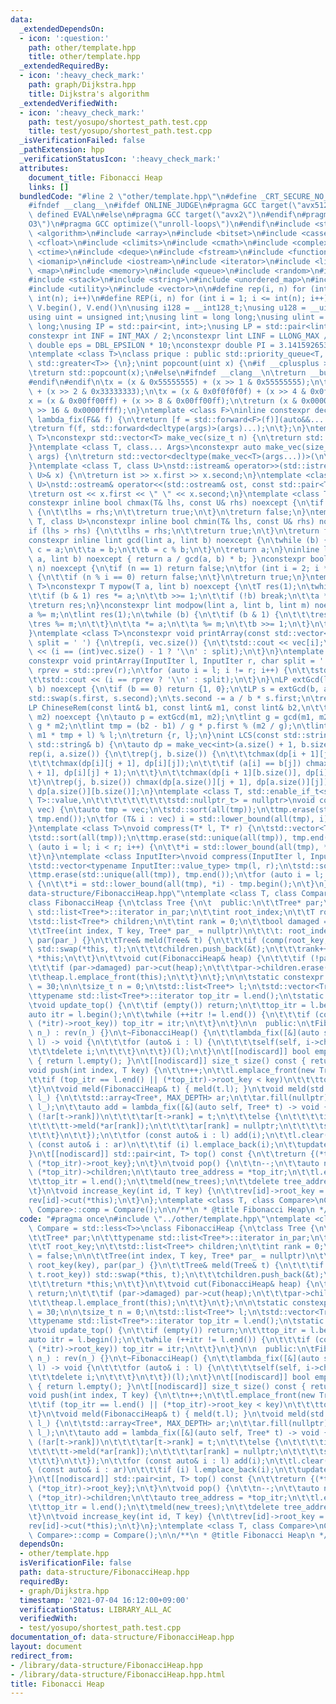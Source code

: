 ```yaml
---
data:
  _extendedDependsOn:
  - icon: ':question:'
    path: other/template.hpp
    title: other/template.hpp
  _extendedRequiredBy:
  - icon: ':heavy_check_mark:'
    path: graph/Dijkstra.hpp
    title: Dijkstra's algorithm
  _extendedVerifiedWith:
  - icon: ':heavy_check_mark:'
    path: test/yosupo/shortest_path.test.cpp
    title: test/yosupo/shortest_path.test.cpp
  _isVerificationFailed: false
  _pathExtension: hpp
  _verificationStatusIcon: ':heavy_check_mark:'
  attributes:
    document_title: Fibonacci Heap
    links: []
  bundledCode: "#line 2 \"other/template.hpp\"\n#define _CRT_SECURE_NO_WARNINGS\n\
    #ifndef __clang__\n#ifdef ONLINE_JUDGE\n#pragma GCC target(\"avx512f\")\n#elif\
    \ defined EVAL\n#else\n#pragma GCC target(\"avx2\")\n#endif\n#pragma GCC optimize(\"\
    O3\")\n#pragma GCC optimize(\"unroll-loops\")\n#endif\n#include <string.h>\n#include\
    \ <algorithm>\n#include <array>\n#include <bitset>\n#include <cassert>\n#include\
    \ <cfloat>\n#include <climits>\n#include <cmath>\n#include <complex>\n#include\
    \ <ctime>\n#include <deque>\n#include <fstream>\n#include <functional>\n#include\
    \ <iomanip>\n#include <iostream>\n#include <iterator>\n#include <list>\n#include\
    \ <map>\n#include <memory>\n#include <queue>\n#include <random>\n#include <set>\n\
    #include <stack>\n#include <string>\n#include <unordered_map>\n#include <unordered_set>\n\
    #include <utility>\n#include <vector>\n\n#define rep(i, n) for (int i = 0; i <\
    \ int(n); i++)\n#define REP(i, n) for (int i = 1; i <= int(n); i++)\n#define all(V)\
    \ V.begin(), V.end()\n\nusing i128 = __int128_t;\nusing u128 = __uint128_t;\n\
    using uint = unsigned int;\nusing lint = long long;\nusing ulint = unsigned long\
    \ long;\nusing IP = std::pair<int, int>;\nusing LP = std::pair<lint, lint>;\n\n\
    constexpr int INF = INT_MAX / 2;\nconstexpr lint LINF = LLONG_MAX / 2;\nconstexpr\
    \ double eps = DBL_EPSILON * 10;\nconstexpr double PI = 3.141592653589793238462643383279;\n\
    \ntemplate <class T>\nclass prique : public std::priority_queue<T, std::vector<T>,\
    \ std::greater<T>> {\n};\nint popcount(uint x) {\n#if __cplusplus >= 202002L\n\
    \treturn std::popcount(x);\n#else\n#ifndef __clang__\n\treturn __builtin_popcount(x);\n\
    #endif\n#endif\n\tx = (x & 0x55555555) + (x >> 1 & 0x55555555);\n\tx = (x & 0x33333333)\
    \ + (x >> 2 & 0x33333333);\n\tx = (x & 0x0f0f0f0f) + (x >> 4 & 0x0f0f0f0f);\n\t\
    x = (x & 0x00ff00ff) + (x >> 8 & 0x00ff00ff);\n\treturn (x & 0x0000ffff) + (x\
    \ >> 16 & 0x0000ffff);\n}\ntemplate <class F>\ninline constexpr decltype(auto)\
    \ lambda_fix(F&& f) {\n\treturn [f = std::forward<F>(f)](auto&&... args) {\n\t\
    \treturn f(f, std::forward<decltype(args)>(args)...);\n\t};\n}\ntemplate <class\
    \ T>\nconstexpr std::vector<T> make_vec(size_t n) {\n\treturn std::vector<T>(n);\n\
    }\ntemplate <class T, class... Args>\nconstexpr auto make_vec(size_t n, Args&&...\
    \ args) {\n\treturn std::vector<decltype(make_vec<T>(args...))>(\n\t\tn, make_vec<T>(std::forward<Args>(args)...));\n\
    }\ntemplate <class T, class U>\nstd::istream& operator>>(std::istream& ist, std::pair<T,\
    \ U>& x) {\n\treturn ist >> x.first >> x.second;\n}\ntemplate <class T, class\
    \ U>\nstd::ostream& operator<<(std::ostream& ost, const std::pair<T, U>& x) {\n\
    \treturn ost << x.first << \" \" << x.second;\n}\ntemplate <class T, class U>\n\
    constexpr inline bool chmax(T& lhs, const U& rhs) noexcept {\n\tif (lhs < rhs)\
    \ {\n\t\tlhs = rhs;\n\t\treturn true;\n\t}\n\treturn false;\n}\ntemplate <class\
    \ T, class U>\nconstexpr inline bool chmin(T& lhs, const U& rhs) noexcept {\n\t\
    if (lhs > rhs) {\n\t\tlhs = rhs;\n\t\treturn true;\n\t}\n\treturn false;\n}\n\
    constexpr inline lint gcd(lint a, lint b) noexcept {\n\twhile (b) {\n\t\tlint\
    \ c = a;\n\t\ta = b;\n\t\tb = c % b;\n\t}\n\treturn a;\n}\ninline lint lcm(lint\
    \ a, lint b) noexcept { return a / gcd(a, b) * b; }\nconstexpr bool isprime(lint\
    \ n) noexcept {\n\tif (n == 1) return false;\n\tfor (int i = 2; i * i <= n; i++)\
    \ {\n\t\tif (n % i == 0) return false;\n\t}\n\treturn true;\n}\ntemplate <class\
    \ T>\nconstexpr T mypow(T a, lint b) noexcept {\n\tT res(1);\n\twhile (true) {\n\
    \t\tif (b & 1) res *= a;\n\t\tb >>= 1;\n\t\tif (!b) break;\n\t\ta *= a;\n\t}\n\
    \treturn res;\n}\nconstexpr lint modpow(lint a, lint b, lint m) noexcept {\n\t\
    a %= m;\n\tlint res(1);\n\twhile (b) {\n\t\tif (b & 1) {\n\t\t\tres *= a;\n\t\t\
    \tres %= m;\n\t\t}\n\t\ta *= a;\n\t\ta %= m;\n\t\tb >>= 1;\n\t}\n\treturn res;\n\
    }\ntemplate <class T>\nconstexpr void printArray(const std::vector<T>& vec, char\
    \ split = ' ') {\n\trep(i, vec.size()) {\n\t\tstd::cout << vec[i];\n\t\tstd::cout\
    \ << (i == (int)vec.size() - 1 ? '\\n' : split);\n\t}\n}\ntemplate <class InputIter>\n\
    constexpr void printArray(InputIter l, InputIter r, char split = ' ') {\n\tauto\
    \ rprev = std::prev(r);\n\tfor (auto i = l; i != r; i++) {\n\t\tstd::cout << *i;\n\
    \t\tstd::cout << (i == rprev ? '\\n' : split);\n\t}\n}\nLP extGcd(lint a, lint\
    \ b) noexcept {\n\tif (b == 0) return {1, 0};\n\tLP s = extGcd(b, a % b);\n\t\
    std::swap(s.first, s.second);\n\ts.second -= a / b * s.first;\n\treturn s;\n}\n\
    LP ChineseRem(const lint& b1, const lint& m1, const lint& b2,\n\t\t\t  const lint&\
    \ m2) noexcept {\n\tauto p = extGcd(m1, m2);\n\tlint g = gcd(m1, m2), l = m1 /\
    \ g * m2;\n\tlint tmp = (b2 - b1) / g * p.first % (m2 / g);\n\tlint r = (b1 +\
    \ m1 * tmp + l) % l;\n\treturn {r, l};\n}\nint LCS(const std::string& a, const\
    \ std::string& b) {\n\tauto dp = make_vec<int>(a.size() + 1, b.size() + 1);\n\t\
    rep(i, a.size()) {\n\t\trep(j, b.size()) {\n\t\t\tchmax(dp[i + 1][j], dp[i][j]);\n\
    \t\t\tchmax(dp[i][j + 1], dp[i][j]);\n\t\t\tif (a[i] == b[j]) chmax(dp[i + 1][j\
    \ + 1], dp[i][j] + 1);\n\t\t}\n\t\tchmax(dp[i + 1][b.size()], dp[i][b.size()]);\n\
    \t}\n\trep(j, b.size()) chmax(dp[a.size()][j + 1], dp[a.size()][j]);\n\treturn\
    \ dp[a.size()][b.size()];\n}\ntemplate <class T, std::enable_if_t<std::is_convertible<int,\
    \ T>::value,\n\t\t\t\t\t\t\t\t\tstd::nullptr_t> = nullptr>\nvoid compress(std::vector<T>&\
    \ vec) {\n\tauto tmp = vec;\n\tstd::sort(all(tmp));\n\ttmp.erase(std::unique(all(tmp)),\
    \ tmp.end());\n\tfor (T& i : vec) i = std::lower_bound(all(tmp), i) - tmp.begin();\n\
    }\ntemplate <class T>\nvoid compress(T* l, T* r) {\n\tstd::vector<T> tmp(l, r);\n\
    \tstd::sort(all(tmp));\n\ttmp.erase(std::unique(all(tmp)), tmp.end());\n\tfor\
    \ (auto i = l; i < r; i++) {\n\t\t*i = std::lower_bound(all(tmp), *i) - tmp.begin();\n\
    \t}\n}\ntemplate <class InputIter>\nvoid compress(InputIter l, InputIter r) {\n\
    \tstd::vector<typename InputIter::value_type> tmp(l, r);\n\tstd::sort(all(tmp));\n\
    \ttmp.erase(std::unique(all(tmp)), tmp.end());\n\tfor (auto i = l; i < r; i++)\
    \ {\n\t\t*i = std::lower_bound(all(tmp), *i) - tmp.begin();\n\t}\n}\n#line 3 \"\
    data-structure/FibonacciHeap.hpp\"\ntemplate <class T, class Compare = std::less<T>>\n\
    class FibonacciHeap {\n\tclass Tree {\n\t  public:\n\t\tTree* par;\n\t\ttypename\
    \ std::list<Tree*>::iterator in_par;\n\t\tint root_index;\n\t\tT root_key;\n\t\
    \tstd::list<Tree*> children;\n\t\tint rank = 0;\n\t\tbool damaged = false;\n\n\
    \t\tTree(int index, T key, Tree* par_ = nullptr)\n\t\t\t: root_index(index), root_key(key),\
    \ par(par_) {}\n\t\tTree& meld(Tree& t) {\n\t\t\tif (comp(root_key, t.root_key))\
    \ std::swap(*this, t);\n\t\t\tchildren.push_back(&t);\n\t\t\trank++;\n\t\t\treturn\
    \ *this;\n\t\t}\n\t\tvoid cut(FibonacciHeap& heap) {\n\t\t\tif (!par) return;\n\
    \t\t\tif (par->damaged) par->cut(heap);\n\t\t\tpar->children.erase(in_par);\n\t\
    \t\theap.l.emplace_front(this);\n\t\t}\n\t};\n\n\tstatic constexpr int MAX_DEPTH\
    \ = 30;\n\n\tsize_t n = 0;\n\tstd::list<Tree*> l;\n\tstd::vector<Tree*> rev;\n\
    \ttypename std::list<Tree*>::iterator top_itr = l.end();\n\tstatic Compare comp;\n\
    \tvoid update_top() {\n\t\tif (empty()) return;\n\t\ttop_itr = l.begin();\n\t\t\
    auto itr = l.begin();\n\t\twhile (++itr != l.end()) {\n\t\t\tif (comp((*top_itr)->root_key,\
    \ (*itr)->root_key)) top_itr = itr;\n\t\t}\n\t}\n\n  public:\n\tFibonacciHeap(int\
    \ n_) : rev(n_) {}\n\t~FibonacciHeap() {\n\t\tlambda_fix([&](auto self, std::list<Tree*>\
    \ l) -> void {\n\t\t\tfor (auto& i : l) {\n\t\t\t\tself(self, i->children);\n\t\
    \t\t\tdelete i;\n\t\t\t}\n\t\t})(l);\n\t}\n\t[[nodiscard]] bool empty() const\
    \ { return l.empty(); }\n\t[[nodiscard]] size_t size() const { return n; }\n\t\
    void push(int index, T key) {\n\t\tn++;\n\t\tl.emplace_front(new Tree(index, key));\n\
    \t\tif (top_itr == l.end() || (*top_itr)->root_key < key)\n\t\t\ttop_itr = l.begin();\n\
    \t}\n\tvoid meld(FibonacciHeap& t) { meld(t.l); }\n\tvoid meld(std::list<Tree*>&\
    \ l_) {\n\t\tstd::array<Tree*, MAX_DEPTH> ar;\n\t\tar.fill(nullptr);\n\t\tl.splice(l.end(),\
    \ l_);\n\t\tauto add = lambda_fix([&](auto self, Tree* t) -> void {\n\t\t\tif\
    \ (!ar[t->rank])\n\t\t\t\tar[t->rank] = t;\n\t\t\telse {\n\t\t\t\tint rank = t->rank;\n\
    \t\t\t\tt->meld(*ar[rank]);\n\t\t\t\tar[rank] = nullptr;\n\t\t\t\tself(self, t);\n\
    \t\t\t}\n\t\t});\n\t\tfor (const auto& i : l) add(i);\n\t\tl.clear();\n\t\tfor\
    \ (const auto& i : ar)\n\t\t\tif (i) l.emplace_back(i);\n\t\tupdate_top();\n\t\
    }\n\t[[nodiscard]] std::pair<int, T> top() const {\n\t\treturn {(*top_itr)->root_index,\
    \ (*top_itr)->root_key};\n\t}\n\tvoid pop() {\n\t\tn--;\n\t\tauto new_trees =\
    \ (*top_itr)->children;\n\t\tauto tree_address = *top_itr;\n\t\tl.erase(top_itr);\n\
    \t\ttop_itr = l.end();\n\t\tmeld(new_trees);\n\t\tdelete tree_address;\n\t\tupdate_top();\n\
    \t}\n\tvoid increase_key(int id, T key) {\n\t\trev[id]->root_key = key;\n\t\t\
    rev[id]->cut(*this);\n\t}\n};\ntemplate <class T, class Compare>\nCompare FibonacciHeap<T,\
    \ Compare>::comp = Compare();\n\n/**\n * @title Fibonacci Heap\n */\n"
  code: "#pragma once\n#include \"../other/template.hpp\"\ntemplate <class T, class\
    \ Compare = std::less<T>>\nclass FibonacciHeap {\n\tclass Tree {\n\t  public:\n\
    \t\tTree* par;\n\t\ttypename std::list<Tree*>::iterator in_par;\n\t\tint root_index;\n\
    \t\tT root_key;\n\t\tstd::list<Tree*> children;\n\t\tint rank = 0;\n\t\tbool damaged\
    \ = false;\n\n\t\tTree(int index, T key, Tree* par_ = nullptr)\n\t\t\t: root_index(index),\
    \ root_key(key), par(par_) {}\n\t\tTree& meld(Tree& t) {\n\t\t\tif (comp(root_key,\
    \ t.root_key)) std::swap(*this, t);\n\t\t\tchildren.push_back(&t);\n\t\t\trank++;\n\
    \t\t\treturn *this;\n\t\t}\n\t\tvoid cut(FibonacciHeap& heap) {\n\t\t\tif (!par)\
    \ return;\n\t\t\tif (par->damaged) par->cut(heap);\n\t\t\tpar->children.erase(in_par);\n\
    \t\t\theap.l.emplace_front(this);\n\t\t}\n\t};\n\n\tstatic constexpr int MAX_DEPTH\
    \ = 30;\n\n\tsize_t n = 0;\n\tstd::list<Tree*> l;\n\tstd::vector<Tree*> rev;\n\
    \ttypename std::list<Tree*>::iterator top_itr = l.end();\n\tstatic Compare comp;\n\
    \tvoid update_top() {\n\t\tif (empty()) return;\n\t\ttop_itr = l.begin();\n\t\t\
    auto itr = l.begin();\n\t\twhile (++itr != l.end()) {\n\t\t\tif (comp((*top_itr)->root_key,\
    \ (*itr)->root_key)) top_itr = itr;\n\t\t}\n\t}\n\n  public:\n\tFibonacciHeap(int\
    \ n_) : rev(n_) {}\n\t~FibonacciHeap() {\n\t\tlambda_fix([&](auto self, std::list<Tree*>\
    \ l) -> void {\n\t\t\tfor (auto& i : l) {\n\t\t\t\tself(self, i->children);\n\t\
    \t\t\tdelete i;\n\t\t\t}\n\t\t})(l);\n\t}\n\t[[nodiscard]] bool empty() const\
    \ { return l.empty(); }\n\t[[nodiscard]] size_t size() const { return n; }\n\t\
    void push(int index, T key) {\n\t\tn++;\n\t\tl.emplace_front(new Tree(index, key));\n\
    \t\tif (top_itr == l.end() || (*top_itr)->root_key < key)\n\t\t\ttop_itr = l.begin();\n\
    \t}\n\tvoid meld(FibonacciHeap& t) { meld(t.l); }\n\tvoid meld(std::list<Tree*>&\
    \ l_) {\n\t\tstd::array<Tree*, MAX_DEPTH> ar;\n\t\tar.fill(nullptr);\n\t\tl.splice(l.end(),\
    \ l_);\n\t\tauto add = lambda_fix([&](auto self, Tree* t) -> void {\n\t\t\tif\
    \ (!ar[t->rank])\n\t\t\t\tar[t->rank] = t;\n\t\t\telse {\n\t\t\t\tint rank = t->rank;\n\
    \t\t\t\tt->meld(*ar[rank]);\n\t\t\t\tar[rank] = nullptr;\n\t\t\t\tself(self, t);\n\
    \t\t\t}\n\t\t});\n\t\tfor (const auto& i : l) add(i);\n\t\tl.clear();\n\t\tfor\
    \ (const auto& i : ar)\n\t\t\tif (i) l.emplace_back(i);\n\t\tupdate_top();\n\t\
    }\n\t[[nodiscard]] std::pair<int, T> top() const {\n\t\treturn {(*top_itr)->root_index,\
    \ (*top_itr)->root_key};\n\t}\n\tvoid pop() {\n\t\tn--;\n\t\tauto new_trees =\
    \ (*top_itr)->children;\n\t\tauto tree_address = *top_itr;\n\t\tl.erase(top_itr);\n\
    \t\ttop_itr = l.end();\n\t\tmeld(new_trees);\n\t\tdelete tree_address;\n\t\tupdate_top();\n\
    \t}\n\tvoid increase_key(int id, T key) {\n\t\trev[id]->root_key = key;\n\t\t\
    rev[id]->cut(*this);\n\t}\n};\ntemplate <class T, class Compare>\nCompare FibonacciHeap<T,\
    \ Compare>::comp = Compare();\n\n/**\n * @title Fibonacci Heap\n */"
  dependsOn:
  - other/template.hpp
  isVerificationFile: false
  path: data-structure/FibonacciHeap.hpp
  requiredBy:
  - graph/Dijkstra.hpp
  timestamp: '2021-07-04 16:12:00+09:00'
  verificationStatus: LIBRARY_ALL_AC
  verifiedWith:
  - test/yosupo/shortest_path.test.cpp
documentation_of: data-structure/FibonacciHeap.hpp
layout: document
redirect_from:
- /library/data-structure/FibonacciHeap.hpp
- /library/data-structure/FibonacciHeap.hpp.html
title: Fibonacci Heap
---
```

